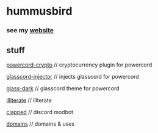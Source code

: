 # hummusbird

### see my [website](https://hummusbird.co.uk)


## stuff

[powercord-crypto](https://github.com/hummusbird/powercord-crypto) // cryptocurrency plugin for powercord

[glasscord-injector](https://github.com/hummusbird/glasscord-injector) // injects glasscord for powercord

[glass-dark](https://github.com/hummusbird/glass-dark) // glasscord theme for powercord

[illiterate](https://github.com/hummusbird/illiterate) // illterate

[clapped](https://github.com/hummusbird/clapped) // discord modbot

[domains](https://github.com/hummusbird/domains) // domains & uses
